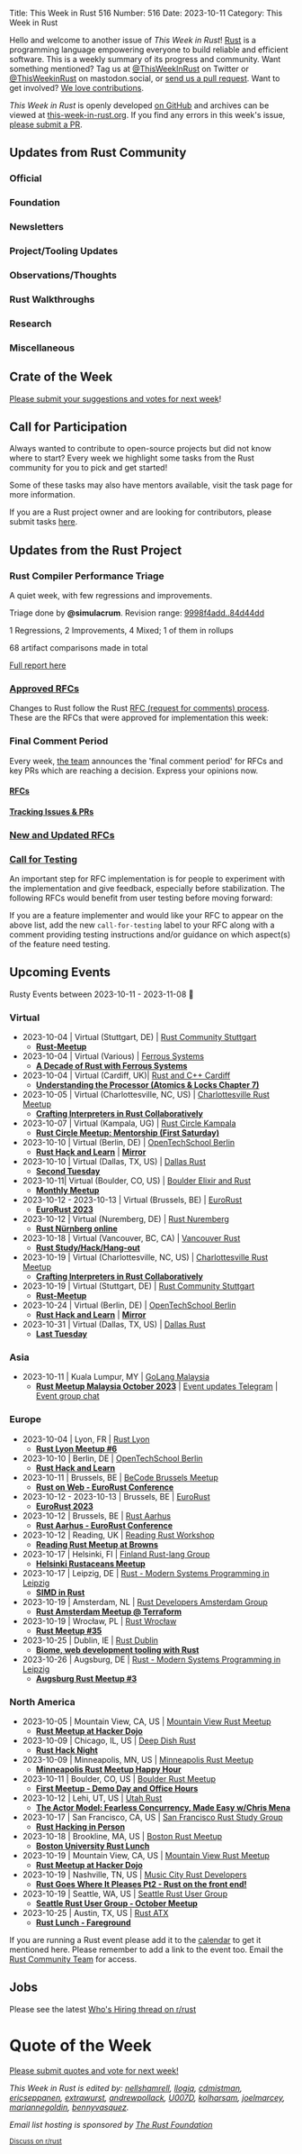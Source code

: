 Title: This Week in Rust 516
Number: 516
Date: 2023-10-11
Category: This Week in Rust

Hello and welcome to another issue of *This Week in Rust*!
[Rust](https://www.rust-lang.org/) is a programming language empowering everyone to build reliable and efficient software.
This is a weekly summary of its progress and community.
Want something mentioned? Tag us at [@ThisWeekInRust](https://twitter.com/ThisWeekInRust) on Twitter or [@ThisWeekinRust](https://mastodon.social/@thisweekinrust) on mastodon.social, or [send us a pull request](https://github.com/rust-lang/this-week-in-rust).
Want to get involved? [We love contributions](https://github.com/rust-lang/rust/blob/master/CONTRIBUTING.md).

*This Week in Rust* is openly developed [on GitHub](https://github.com/rust-lang/this-week-in-rust) and archives can be viewed at [this-week-in-rust.org](https://this-week-in-rust.org/).
If you find any errors in this week's issue, [please submit a PR](https://github.com/rust-lang/this-week-in-rust/pulls).

## Updates from Rust Community

<!--

Dear community contributors:
Please read README.md for guidance on submissions.
Each submitted link should be of the form:

* [Title of the Linked Page](https://example.com/my_article)

If you don't know which category to use, feel free to submit a PR anyway
and just ask the editors to select the category.

-->

### Official

### Foundation

### Newsletters

### Project/Tooling Updates

### Observations/Thoughts

### Rust Walkthroughs

### Research

### Miscellaneous

## Crate of the Week

<!-- COTW goes here -->

[Please submit your suggestions and votes for next week][submit_crate]!

[submit_crate]: https://users.rust-lang.org/t/crate-of-the-week/2704

## Call for Participation

Always wanted to contribute to open-source projects but did not know where to start?
Every week we highlight some tasks from the Rust community for you to pick and get started!

Some of these tasks may also have mentors available, visit the task page for more information.

<!-- CFPs go here, use this format: * [project name - title of issue](link to issue) -->
<!-- * [ - ]() -->

If you are a Rust project owner and are looking for contributors, please submit tasks [here][guidelines].

[guidelines]: https://users.rust-lang.org/t/twir-call-for-participation/4821

## Updates from the Rust Project

<!-- Rust updates go here -->

### Rust Compiler Performance Triage

A quiet week, with few regressions and improvements.

Triage done by **@simulacrum**.
Revision range: [9998f4add..84d44dd](https://perf.rust-lang.org/?start=9998f4add08c3d09c82e00975cf3a293b30160ec&end=84d44dd1d8ec1e98fff94272ba4f96b2a1f044ca&absolute=false&stat=instructions%3Au)

1 Regressions, 2 Improvements, 4 Mixed; 1 of them in rollups

68 artifact comparisons made in total

[Full report here](https://github.com/rust-lang/rustc-perf/blob/master/triage/2023-10-10.md)

### [Approved RFCs](https://github.com/rust-lang/rfcs/commits/master)

Changes to Rust follow the Rust [RFC (request for comments) process](https://github.com/rust-lang/rfcs#rust-rfcs). These
are the RFCs that were approved for implementation this week:

<!-- Approved RFCs go here, use this format: * [Topic](URL) -->
<!-- or if none were approved this week, use: * *No RFCs were approved this week.* -->
<!-- * []() -->

<!--
### [Approved Major Change Proposals (MCP)](https://forge.rust-lang.org/compiler/mcp.html)
<!~~ MCPs occur infrequently, so this section is commented out by default. ~~>
<!~~ MCPs which have been approved or rejected this week go here, use this format: * [major change accepted|rejected] [Topic](URL) ~~>
-->

### Final Comment Period

Every week, [the team](https://www.rust-lang.org/team.html) announces the 'final comment period' for RFCs and key PRs
which are reaching a decision. Express your opinions now.

#### [RFCs](https://github.com/rust-lang/rfcs/labels/final-comment-period)

<!-- RFCs which have entered FCP go here, use this format: * [disposition: merge|close] [Topic](URL) -->
<!-- or if none entered FCP this week, use: * *No RFCs entered Final Comment Period this week.* -->
<!-- * [disposition: ] []() -->

#### [Tracking Issues & PRs](https://github.com/rust-lang/rust/issues?q=is%3Aopen+label%3Afinal-comment-period+sort%3Aupdated-desc)

<!-- Tracking Issues which have entered FCP go here, use this format: * [disposition: merge|close] [Topic](URL) -->
<!-- or if none entered FCP this week, use: * *No Tracking Issues or PRs entered Final Comment Period this week.* -->
<!-- * [disposition: ] []() -->

### [New and Updated RFCs](https://github.com/rust-lang/rfcs/pulls)

<!-- New or updated RFCs go here, use this format: * [new|updated] [Topic](URL) -->
<!-- or if there are no new or updated RFCs this week, use: * *No New or Updated RFCs were created this week.* -->
<!-- * [new|updated] []() -->

### [Call for Testing](https://github.com/rust-lang/rfcs/issues?q=label%3Acall-for-testing)
An important step for RFC implementation is for people to experiment with the
implementation and give feedback, especially before stabilization.  The following
RFCs would benefit from user testing before moving forward:

<!-- Calls for Testing go here, use this format:
    * [<RFC Topic>](<RFC URL>)
        * [Tracking Issue](<Tracking Issue URL>)
        * [Testing steps](<Testing Steps URL>)
-->
<!-- or if there are no new or updated RFCs this week, use: * *No New or Updated RFCs were created this week.* -->
<!-- Remember to remove the `call-for-testing` label from the RFC so that the maintainer can signal for testers again, if desired. -->

If you are a feature implementer and would like your RFC to appear on the above list, add the new `call-for-testing`
label to your RFC along with a comment providing testing instructions and/or guidance on which aspect(s) of the feature
need testing.

## Upcoming Events

Rusty Events between 2023-10-11 - 2023-11-08 🦀

### Virtual

* 2023-10-04 | Virtual (Stuttgart, DE) | [Rust Community Stuttgart](https://www.meetup.com/rust-community-stuttgart/)
    * [**Rust-Meetup**](https://www.meetup.com/rust-community-stuttgart/events/dvvtvsyfcnbgb/)
* 2023-10-04 | Virtual (Various) | [Ferrous Systems](https://www.eventbrite.com/o/ferrous-systems-gmbh-68735392123)
    * [**A Decade of Rust with Ferrous Systems**](https://www.eventbrite.com/e/a-decade-of-rust-with-ferrous-systems-tickets-680492891557?aff=ebdssbdestsearch)
* 2023-10-04 | Virtual (Cardiff, UK)| [Rust and C++ Cardiff](https://www.meetup.com/rust-and-c-plus-plus-in-cardiff)
    * [**Understanding the Processor (Atomics & Locks Chapter 7)**](https://www.meetup.com/rust-and-c-plus-plus-in-cardiff/events/296278202/)
* 2023-10-05 | Virtual (Charlottesville, NC, US) | [Charlottesville Rust Meetup](https://www.meetup.com/charlottesville-rust-meetup/)
    * [**Crafting Interpreters in Rust Collaboratively**](https://www.meetup.com/charlottesville-rust-meetup/events/296135640/)
* 2023-10-07 | Virtual (Kampala, UG) | [Rust Circle Kampala](https://www.eventbrite.com/o/rust-circle-kampala-65249289033)
    * [**Rust Circle Meetup: Mentorship (First Saturday)**](https://www.eventbrite.com/e/rust-circle-meetup-tickets-628763617907?aff=erelpanelorg)
* 2023-10-10 | Virtual (Berlin, DE) | [OpenTechSchool Berlin](https://www.meetup.com/opentechschool-berlin/)
    * [**Rust Hack and Learn**](https://www.meetup.com/opentechschool-berlin/events/295679773/) | [**Mirror**](https://berline.rs/)
* 2023-10-10 | Virtual (Dallas, TX, US) | [Dallas Rust](https://www.meetup.com/dallasrust/)
    * [**Second Tuesday**](https://www.meetup.com/dallasrust/events/fvdtgtyfcnbnb/)
* 2023-10-11| Virtual (Boulder, CO, US) | [Boulder Elixir and Rust](https://www.meetup.com/boulder-elixir-rust/)
    * [**Monthly Meetup**](https://www.meetup.com/boulder-elixir-rust/events/zvxcsryfcnbpb/)
* 2023-10-12 - 2023-10-13 | Virtual (Brussels, BE) | [EuroRust](https://eurorust.eu)
    * [**EuroRust 2023**](https://eurorust.eu)
* 2023-10-12 | Virtual (Nuremberg, DE) | [Rust Nuremberg](https://www.meetup.com/rust-noris/)
    * [**Rust Nürnberg online**](https://www.meetup.com/rust-noris/events/289732662/)
* 2023-10-18 | Virtual (Vancouver, BC, CA) | [Vancouver Rust](https://www.meetup.com/vancouver-rust/)
    * [**Rust Study/Hack/Hang-out**](https://www.meetup.com/vancouver-rust/events/295057159/)
* 2023-10-19 | Virtual (Charlottesville, NC, US) | [Charlottesville Rust Meetup](https://www.meetup.com/charlottesville-rust-meetup/)
    * [**Crafting Interpreters in Rust Collaboratively**](https://www.meetup.com/charlottesville-rust-meetup/events/ngnwftyfcnbzb/)
* 2023-10-19 | Virtual (Stuttgart, DE) | [Rust Community Stuttgart](https://www.meetup.com/rust-community-stuttgart/)
    * [**Rust-Meetup**](https://www.meetup.com/rust-community-stuttgart/events/dvvtvsyfcnbgb/)
* 2023-10-24 | Virtual (Berlin, DE) | [OpenTechSchool Berlin](https://www.meetup.com/opentechschool-berlin/)
    * [**Rust Hack and Learn**](https://www.meetup.com/opentechschool-berlin/events/295679778/) | [**Mirror**](https://berline.rs/)
* 2023-10-31 | Virtual (Dallas, TX, US) | [Dallas Rust](https://www.meetup.com/dallasrust/)
    * [**Last Tuesday**](https://www.meetup.com/dallasrust/events/mvdtgtyfcnbpc/)

### Asia

* 2023-10-11 | Kuala Lumpur, MY | [GoLang Malaysia](https://t.me/golangmalaysia)
    * [**Rust Meetup Malaysia October 2023**](https://forms.gle/wwJAEipFgwQtEfJB9) | [Event updates Telegram](https://t.me/+dF46Fly4A_BjOTJl) | [Event group chat](https://t.me/golangmalaysia)

### Europe

* 2023-10-04 | Lyon, FR | [Rust Lyon](https://www.meetup.com/fr-FR/rust-lyon/)
    * [**Rust Lyon Meetup #6**](https://www.meetup.com/fr-FR/rust-lyon/events/296186641/)
* 2023-10-10 | Berlin, DE | [OpenTechSchool Berlin](https://www.meetup.com/opentechschool-berlin/)
    * [**Rust Hack and Learn**](https://www.meetup.com/opentechschool-berlin/events/295679773/)
* 2023-10-11 | Brussels, BE | [BeCode Brussels Meetup](https://www.eventbrite.be/e/becode-brussels-meetup-rust-on-web-tickets-728375238947)
    * [**Rust on Web - EuroRust Conference**](https://rust-on-web.glitch.me/)
* 2023-10-12 - 2023-10-13 | Brussels, BE | [EuroRust](https://eurorust.eu)
    * [**EuroRust 2023**](https://eurorust.eu)
* 2023-10-12 | Brussels, BE | [Rust Aarhus](https://www.meetup.com/rust-aarhus)
    * [**Rust Aarhus - EuroRust Conference**](https://www.meetup.com/rust-aarhus/events/295673220/)
* 2023-10-12 | Reading, UK | [Reading Rust Workshop](https://www.meetup.com/reading-rust-workshop/)
    * [**Reading Rust Meetup at Browns**](https://www.meetup.com/reading-rust-workshop/events/295955356/)
* 2023-10-17 | Helsinki, FI | [Finland Rust-lang Group](https://www.meetup.com/finland-rust-meetup/)
    * [**Helsinki Rustaceans Meetup**](https://www.meetup.com/finland-rust-meetup/events/295680333/)
* 2023-10-17 | Leipzig, DE | [Rust - Modern Systems Programming in Leipzig](https://www.meetup.com/rust-modern-systems-programming-in-leipzig/)
    * [**SIMD in Rust**](https://www.meetup.com/rust-modern-systems-programming-in-leipzig/events/295504251/)
* 2023-10-19 | Amsterdam, NL | [Rust Developers Amsterdam Group](https://www.meetup.com/rust-amsterdam-group/)
    * [**Rust Amsterdam Meetup @ Terraform**](https://www.meetup.com/rust-amsterdam-group/events/296495570/)
* 2023-10-19 | Wrocław, PL | [Rust Wrocław](https://www.meetup.com/rust-wroclaw/)
    * [**Rust Meetup #35**](https://www.meetup.com/rust-wroclaw/events/296507983/)
* 2023-10-25 | Dublin, IE | [Rust Dublin](https://www.meetup.com/rust-dublin/)
    * [**Biome, web development tooling with Rust**](https://www.meetup.com/rust-dublin/events/295179534/)
* 2023-10-26 | Augsburg, DE | [Rust - Modern Systems Programming in Leipzig](https://www.meetup.com/rust-modern-systems-programming-in-leipzig/)
    * [**Augsburg Rust Meetup #3**](https://www.meetup.com/rust-modern-systems-programming-in-leipzig/events/296183126/)

### North America

* 2023-10-05 | Mountain View, CA, US | [Mountain View Rust Meetup](https://www.meetup.com/mv-rust-meetup/)
    * [**Rust Meetup at Hacker Dojo**](https://www.meetup.com/mv-rust-meetup/events/296369949/)
* 2023-10-09 | Chicago, IL, US | [Deep Dish Rust](https://www.meetup.com/deep-dish-rust/)
    * [**Rust Hack Night**](https://www.meetup.com/deep-dish-rust/events/296346749/)
* 2023-10-09 | Minneapolis, MN, US | [Minneapolis Rust Meetup](https://www.meetup.com/minneapolis-rust-meetup/)
    * [**Minneapolis Rust Meetup Happy Hour**](https://www.meetup.com/minneapolis-rust-meetup/events/296497475/)
* 2023-10-11 | Boulder, CO, US | [Boulder Rust Meetup](https://www.meetup.com/boulder-rust-meetup/)
    * [**First Meetup - Demo Day and Office Hours**](https://www.meetup.com/boulder-rust-meetup/events/296193722/)
* 2023-10-12 | Lehi, UT, US | [Utah Rust](https://www.meetup.com/utah-rust/)
    * [**The Actor Model: Fearless Concurrency, Made Easy w/Chris Mena**](https://www.meetup.com/utah-rust/events/295771376/)
* 2023-10-17 | San Francisco, CA, US | [San Francisco Rust Study Group](https://www.meetup.com/san-francisco-rust-study-group)
    * [**Rust Hacking in Person**](https://www.meetup.com/san-francisco-rust-study-group/events/vwljctyfcnbwb/)
* 2023-10-18 | Brookline, MA, US | [Boston Rust Meetup](https://www.meetup.com/bostonrust/)
    * [**Boston University Rust Lunch**](https://www.meetup.com/bostonrust/events/296223807/)
* 2023-10-19 | Mountain View, CA, US | [Mountain View Rust Meetup](https://www.meetup.com/mv-rust-meetup/)
    * [**Rust Meetup at Hacker Dojo**](https://www.meetup.com/mv-rust-meetup/events/296369976/)
* 2023-10-19 | Nashville, TN, US | [Music City Rust Developers](https://www.meetup.com/music-city-rust-developers/)
    * [**Rust Goes Where It Pleases Pt2 - Rust on the front end!**](https://www.meetup.com/music-city-rust-developers/events/296254420/)
* 2023-10-19 | Seattle, WA, US | [Seattle Rust User Group](https://www.meetup.com/seattle-rust-user-group/)
    * [**Seattle Rust User Group - October Meetup**](https://www.meetup.com/seattle-rust-user-group/events/296110729)
* 2023-10-25 | Austin, TX, US | [Rust ATX](https://www.meetup.com/rust-atx/)
    * [**Rust Lunch - Fareground**](https://www.meetup.com/rust-atx/events/296495790)

If you are running a Rust event please add it to the [calendar] to get
it mentioned here. Please remember to add a link to the event too.
Email the [Rust Community Team][community] for access.

[calendar]: https://www.google.com/calendar/embed?src=apd9vmbc22egenmtu5l6c5jbfc%40group.calendar.google.com
[community]: mailto:community-team@rust-lang.org

## Jobs
<!--

Rust Jobs:

TWiR has stopped featuring individual job postings. You can read more about this change here:

https://github.com/rust-lang/this-week-in-rust/issues/3412

-->

Please see the latest [Who's Hiring thread on r/rust](INSERT_LINK_HERE)

# Quote of the Week

<!-- QOTW goes here -->

[Please submit quotes and vote for next week!](https://users.rust-lang.org/t/twir-quote-of-the-week/328)

*This Week in Rust is edited by: [nellshamrell](https://github.com/nellshamrell), [llogiq](https://github.com/llogiq), [cdmistman](https://github.com/cdmistman), [ericseppanen](https://github.com/ericseppanen), [extrawurst](https://github.com/extrawurst), [andrewpollack](https://github.com/andrewpollack), [U007D](https://github.com/U007D), [kolharsam](https://github.com/kolharsam), [joelmarcey](https://github.com/joelmarcey), [mariannegoldin](https://github.com/mariannegoldin), [bennyvasquez](https://github.com/bennyvasquez).*

*Email list hosting is sponsored by [The Rust Foundation](https://foundation.rust-lang.org/)*

<small>[Discuss on r/rust](REDDIT_LINK_HERE)</small>
